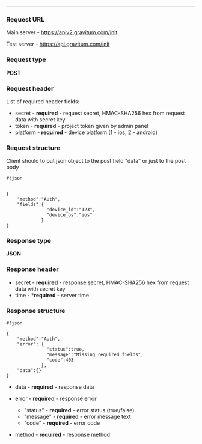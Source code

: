 -----------------------------------------------------------------------------------------------------------
### Request URL ###

Main server - https://apiv2.gravitum.com/init

Test server - https://api.gravitum.com/init

### Request type ###

**POST**

### Request header ###

List of required header fields: 

* secret - **required** - request secret, HMAC-SHA256 hex from request data with secret key
* token - **required** - project token given by admin panel
* platform - **required** - device platform (1 - ios, 2 - android)

### Request structure ###

Client should to put json object to the post field "data" or just to the post body

```
#!json


{
    "method":"Auth",
    "fields":{
               "device_id":"123",
               "device_os":"ios"
             }
}
```

### Response type ###

**JSON**

### Response header ###

* secret - **required** - response secret, HMAC-SHA256 hex from request data with secret key
* time - ***required** - server time

### Response structure ###


```
#!json

{
    "method":"Auth",
    "error": {
               "status":true,
               "message":"Missing required fields",
               "code":403
             },
    "data":{}
}
```

* data - **required** - response data

* error - **required** - response error
    
    * "status" - **required** - error status (true/false) 
    * "message" - **required** - error message text
    * "code" - **required** - error code

* method - **required** - response method